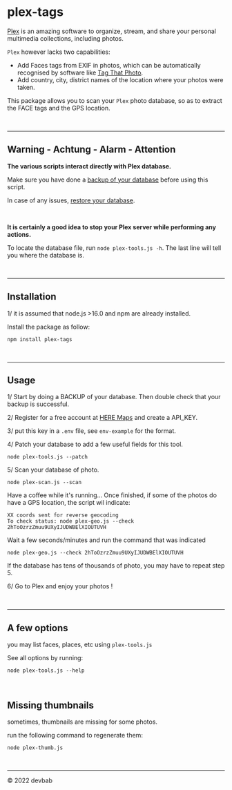 # plex-tags
[Plex](http://plex.tv) is an amazing software to organize, stream, and share your personal multimedia collections, including photos.

`Plex` however lacks two capabilities:

* Add Faces tags from EXIF in photos, which can be automatically recognised by software like [Tag That Photo](http://tagthatphoto.com).
* Add country, city, district names of the location where your photos were taken.

This package allows you to scan your `Plex` photo database, so as to extract the FACE tags and the GPS location. 

&nbsp;

* * *
## Warning - Achtung - Alarm - Attention 
**The various scripts interact directly with Plex database.** 

Make sure you have done a [backup of your database](https://support.plex.tv/articles/201539237-backing-up-plex-media-server-data/)  before using this script.

In case of any issues, [restore your database](https://support.plex.tv/articles/201539237-backing-up-plex-media-server-data/).


&nbsp;

**It is certainly a good idea to stop your Plex server while performing any actions.**

To locate the database file, run `node plex-tools.js -h`. The last line will tell you where the database is.

&nbsp;

* * *
## Installation

1/ it is assumed that node.js >16.0 and npm are already installed.

Install the package as follow:

    npm install plex-tags


&nbsp;
* * *
## Usage

1/ Start by doing a BACKUP of your database. Then double check that your backup is successful.

2/ Register for a free account at [HERE Maps](https://developer.here.com/sign-up) and create a API_KEY.

3/ put this key in a `.env` file, see `env-example` for the format.

4/ Patch your database to add a few useful fields for this tool.

    node plex-tools.js --patch

5/ Scan your database of photo.

    node plex-scan.js --scan

Have a coffee while it's running...
Once finished, if some of the photos do have a GPS location, the script wil indicate:

    XX coords sent for reverse geocoding
    To check status: node plex-geo.js --check 2hToOzrzZmuu9UXyIJUDWBElXIOUTUVH

Wait a few seconds/minutes and run the command that was indicated

    node plex-geo.js --check 2hToOzrzZmuu9UXyIJUDWBElXIOUTUVH

If the database has tens of thousands of photo, you may have to repeat step 5.


6/ Go to Plex and enjoy your photos !


&nbsp;
* * *
## A few options

you may list faces, places, etc using `plex-tools.js`

See all options by running:

    node plex-tools.js --help


&nbsp;
## Missing thumbnails
sometimes, thumbnails are missing for some photos.

run the following command to regenerate them:

    node plex-thumb.js




&nbsp;
* * *
&copy; 2022 devbab